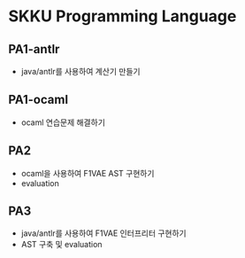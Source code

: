 # SKKU Programming Language

## PA1-antlr
- java/antlr를 사용하여 계산기 만들기

## PA1-ocaml
- ocaml 연습문제 해결하기

## PA2
- ocaml을 사용하여 F1VAE AST 구현하기
- evaluation

## PA3
- java/antlr를 사용하여 F1VAE 인터프리터 구현하기
- AST 구축 및 evaluation
